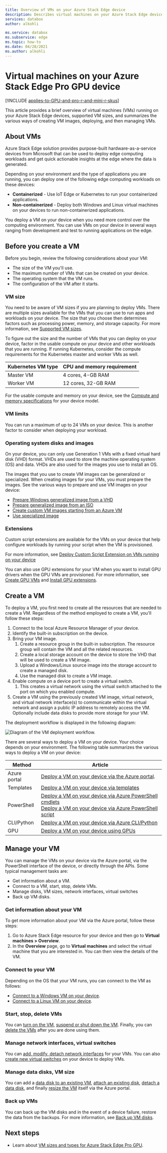 ```yaml
---
title: Overview of VMs on your Azure Stack Edge device
description: Describes virtual machines on your Azure Stack Edge device.
services: databox
author: alkohli

ms.service: databox
ms.subservice: edge
ms.topic: how-to
ms.date: 04/28/2021
ms.author: alkohli
---
```


# Virtual machines on your Azure Stack Edge Pro GPU device

[!INCLUDE [applies-to-GPU-and-pro-r-and-mini-r-skus](../../includes/azure-stack-edge-applies-to-gpu-pro-r-mini-r-sku.md)]

This article provides a brief overview of virtual machines (VMs) running on your Azure Stack Edge devices, supported VM sizes, and summarizes the various ways of creating VM images, deploying, and then managing VMs. 

## About VMs

Azure Stack Edge solution provides purpose-built hardware-as-a-service devices from Microsoft that can be used to deploy edge computing workloads and get quick actionable insights at the edge where the data is generated. 

Depending on your environment and the type of applications you are running, you can deploy one of the following edge computing workloads on these devices: 

- **Containerized** - Use IoT Edge or Kubernetes to run your containerized applications.
- **Non-containerized** - Deploy both Windows and Linux virtual machines on your devices to run non-containerized applications. 

You deploy a VM on your device when you need more control over the computing environment. You can use VMs on your device in several ways ranging from development and test to running applications on the edge.

## Before you create a VM

Before you begin, review the following considerations about your VM:

- The size of the VM you'll use.
- The maximum number of VMs that can be created on your device.
- The operating system that the VM runs.
- The configuration of the VM after it starts.


### VM size

You need to be aware of VM sizes if you are planning to deploy VMs. There are multiple sizes available for the VMs that you can use to run apps and workloads on your device. The size that you choose then determines factors such as processing power, memory, and storage capacity. For  more information, see [Supported VM sizes](azure-stack-edge-gpu-virtual-machine-sizes.md#supported-vm-sizes).

To figure out the size and the number of VMs that you can deploy on your device, factor in the usable compute on your device and other workloads that you are running. If running Kubernetes, consider the compute requirements for the Kubernetes master and worker VMs as well.

|Kubernetes VM type|CPU and memory requirement|
|---------|---------|
|Master VM|4 cores, 4-GB RAM|
|Worker VM|12 cores, 32-GB RAM|


For the usable compute and memory on your device, see the [Compute and memory specifications](azure-stack-edge-gpu-technical-specifications-compliance.md#compute-and-memory-specifications) for your device model. 


### VM limits

You can run a maximum of up to 24 VMs on your device. This is another factor to consider when deploying your workload.

### Operating system disks and images

On your device, you can only use Generation 1 VMs with a fixed virtual hard disk (VHD) format. VHDs are used to store the machine operating system (OS) and data. VHDs are also used for the images you use to install an OS. 

The images that you use to create VM images can be generalized or specialized. When creating images for your VMs, you must prepare the images. See the various ways to prepare and use VM images on your device:

- [Prepare Windows generalized image from a VHD](azure-stack-edge-gpu-prepare-windows-vhd-generalized-image.md)
- [Prepare generalized image from an ISO](azure-stack-edge-gpu-prepare-windows-generalized-image-iso.md)
- [Create custom VM images starting from an Azure VM](azure-stack-edge-gpu-create-virtual-machine-image.md)
- [Use specialized image](azure-stack-edge-gpu-deploy-vm-specialized-image-powershell.md)

### Extensions

Custom script extensions are available for the VMs on your device that help configure workloads by running your script when the VM is provisioned.

For more information, see [Deploy Custom Script Extension on VMs running on your device](azure-stack-edge-gpu-deploy-virtual-machine-custom-script-extension.md)

You can also use GPU extensions for your VM when you want to install GPU drivers when the GPU VMs are provisioned. For more information, see [Create GPU VMs](azure-stack-edge-gpu-deploy-gpu-virtual-machine.md#create-gpu-vms) and [Install GPU extensions](azure-stack-edge-gpu-deploy-gpu-virtual-machine.md#install-gpu-extension).

## Create a VM

To deploy a VM, you first need to create all the resources that are needed to create a VM. Regardless of the method employed to create a VM, you'll follow these steps: 

1. Connect to the local Azure Resource Manager of your device. 
1. Identify the built-in subscription on the device.
1. Bring your VM image.
    1. Create a resource group in the built-in subscription. The resource group will contain the VM and all the related resources.
    2. Create a local storage account on the device to store the VHD that will be used to create a VM image.
    3. Upload a Windows/Linux source image into the storage account to create a managed disk.
    4. Use the managed disk to create a VM image.
1. Enable compute on a device port to create a virtual switch.
    1. This creates a virtual network using the virtual switch attached to the port on which you enabled compute.  
1. Create a VM using the previously created VM image, virtual network, and virtual network interface(s) to communicate within the virtual network and assign a public IP address to remotely access the VM. Optionally include data disks to provide more storage for your VM.
 
The deployment workflow is displayed in the following diagram:

![Diagram of the VM deployment workflow.](media/azure-stack-edge-gpu-deploy-virtual-machine-powershell/vm-workflow-r.svg)

There are several ways to deploy a VM on your device. Your choice depends on your environment. The following table summarizes the various ways to deploy a VM on your device:

|Method|Article|
|---------|---------|
|Azure portal|[Deploy a VM on your device via the Azure portal](azure-stack-edge-gpu-deploy-virtual-machine-portal.md).|
|Templates|[Deploy a VM on your device via templates](azure-stack-edge-gpu-deploy-virtual-machine-templates.md)|
|PowerShell|[Deploy a VM on your device via Azure PowerShell cmdlets](azure-stack-edge-gpu-deploy-virtual-machine-powershell.md)<br>[Deploy a VM on your device via Azure PowerShell script](azure-stack-edge-gpu-deploy-virtual-machine-powershell-script.md)|
|CLI/Python|[Deploy a VM on your device via Azure CLI/Python](azure-stack-edge-gpu-deploy-virtual-machine-cli-python.md)|
|GPU|[Deploy a VM on your device using GPUs](azure-stack-edge-gpu-deploy-gpu-virtual-machine.md)|


## Manage your VM

You can manage the VMs on your device via the Azure portal, via the PowerShell interface of the device, or directly through the APIs. Some typical management tasks are:

- Get information about a VM.
- Connect to a VM, start, stop, delete VMs.
- Manage disks, VM sizes, network interfaces, virtual switches
- Back up VM disks.

### Get information about your VM

To get more information about your VM via the Azure portal, follow these steps:

1. Go to Azure Stack Edge resource for your device and then go to **Virtual machines > Overview**. 
1. In the **Overview** page, go to **Virtual machines** and select the virtual machine that you are interested in. You can then view the details of the VM. 

### Connect to your VM

Depending on the OS that your VM runs, you can connect to the VM as follows: 

- [Connect to a Windows VM on your device](azure-stack-edge-gpu-deploy-virtual-machine-templates.md#connect-to-windows-vm).
- [Connect to a Linux VM on your device](azure-stack-edge-gpu-deploy-virtual-machine-templates.md#connect-to-linux-vm).

### Start, stop, delete VMs

You can [turn on the VM](azure-stack-edge-gpu-deploy-virtual-machine-powershell.md#turn-on-the-vm), [suspend or shut down the VM](azure-stack-edge-gpu-deploy-virtual-machine-powershell.md#suspend-or-shut-down-the-vm). Finally, you can [delete the VMs](azure-stack-edge-gpu-deploy-virtual-machine-powershell.md#delete-the-vm) after you are done using them.

### Manage network interfaces, virtual switches

You can [add, modify, detach network interfaces](azure-stack-edge-gpu-manage-virtual-machine-network-interfaces-portal.md) for your VMs. You can also [create new virtual switches](azure-stack-edge-gpu-create-virtual-switch-powershell.md) on your device to deploy VMs. 

### Manage data disks, VM size

You can add a [data disk to an existing VM](azure-stack-edge-gpu-manage-virtual-machine-disks-portal.md#add-a-data-disk), [attach an existing disk](azure-stack-edge-gpu-manage-virtual-machine-disks-portal.md#add-a-data-disk), [detach a data disk](azure-stack-edge-gpu-manage-virtual-machine-disks-portal.md#detach-a-data-disk), and finally [resize the VM](azure-stack-edge-gpu-manage-virtual-machine-resize-portal.md#resize-a-vm) itself via the Azure portal.

### Back up VMs

You can back up the VM disks and in the event of a device failure, restore the data from the backups. For more information, see [Back up VM disks](azure-stack-edge-gpu-back-up-virtual-machine-disks.md).

## Next steps

- Learn about [VM sizes and types for Azure Stack Edge Pro GPU](azure-stack-edge-gpu-virtual-machine-sizes.md).


